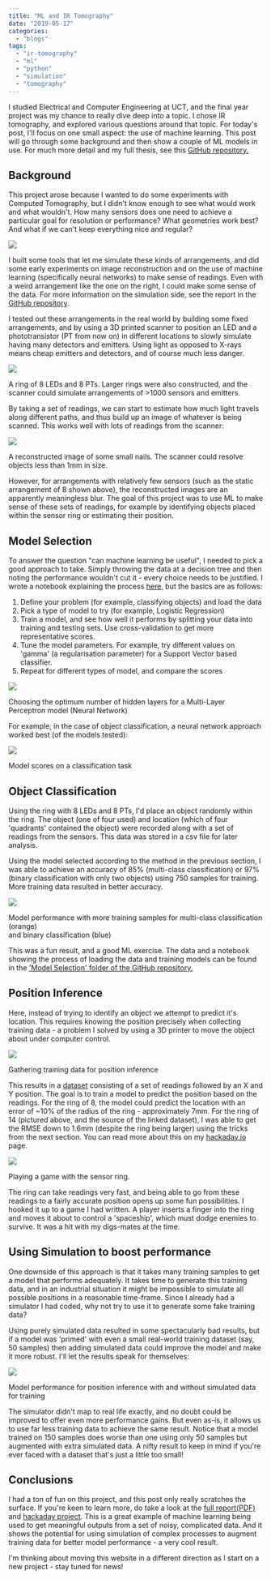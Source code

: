 ```yaml
---
title: "ML and IR Tomography"
date: "2019-05-17"
categories: 
  - "blogs"
tags: 
  - "ir-tomography"
  - "ml"
  - "python"
  - "simulation"
  - "tomography"
---
```


I studied Electrical and Computer Engineering at UCT, and the final year project was my chance to really dive deep into a topic. I chose IR tomography, and explored various questions around that topic. For today's post, I'll focus on one small aspect: the use of machine learning. This post will go through some background and then show a couple of ML models in use. For much more detail and my full thesis, see this [GitHub repository.](https://github.com/johnowhitaker/CIRTS)

## Background

This project arose because I wanted to do some experiments with Computed Tomography, but I didn't know enough to see what would work and what wouldn't. How many sensors does one need to achieve a particular goal for resolution or performance? What geometries work best? And what if we can't keep everything nice and regular? 

[![](images/3765251542371976038.png)](https://cdn.hackaday.io/images/3765251542371976038.png)

I built some tools that let me simulate these kinds of arrangements, and did some early experiments on image reconstruction and on the use of machine learning (specifically neural networks) to make sense of readings. Even with a weird arrangement like the one on the right, I could make some sense of the data. For more information on the simulation side, see the report in the [GitHub repository](https://github.com/johnowhitaker/CIRTS).

I tested out these arrangements in the real world by building some fixed arrangements, and by using a 3D printed scanner to position an LED and a phototransistor (PT from now on) in different locations to slowly simulate having many detectors and emitters. Using light as opposed to X-rays means cheap emitters and detectors, and of course much less danger.

![](images/ring_of_8_kapton.jpeg)

A ring of 8 LEDs and 8 PTs. Larger rings were also constructed, and the scanner could simulate arrangements of >1000 sensors and emitters.

By taking a set of readings, we can start to estimate how much light travels along different paths, and thus build up an image of whatever is being scanned. This works well with lots of readings from the scanner:

![](images/screenshot-from-2019-05-17-12-17-37.png)

A reconstructed image of some small nails. The scanner could resolve objects less than 1mm in size.

However, for arrangements with relatively few sensors (such as the static arrangement of 8 shown above), the reconstructed images are an apparently meaningless blur. The goal of this project was to use ML to make sense of these sets of readings, for example by identifying objects placed within the sensor ring or estimating their position.

## Model Selection

To answer the question "can machine learning be useful", I needed to pick a good approach to take. Simply throwing the data at a decision tree and then noting the performance wouldn't cut it - every choice needs to be justified. I wrote a notebook explaining the process [here](https://github.com/johnowhitaker/CIRTS/blob/master/Model%20Selection/Model%20Selection.ipynb), but the basics are as follows:

1. Define your problem (for example, classifying objects) and load the data
2. Pick a type of model to try (for example, Logistic Regression)
3. Train a model, and see how well it performs by splitting your data into training and testing sets. Use cross-validation to get more representative scores.
4. Tune the model parameters. For example, try different values on 'gamma' (a regularisation parameter) for a Support Vector based classifier.
5. Repeat for different types of model, and compare the scores

![](images/screenshot-from-2019-05-17-12-28-05.png)

Choosing the optimum number of hidden layers for a Multi-Layer Perceptron model (Neural Network)

For example, in the case of object classification, a neural network approach worked best (of the models tested):

![](images/screenshot-from-2019-05-17-12-27-48.png)

Model scores on a classification task

## Object Classification

Using the ring with 8 LEDs and 8 PTs, I'd place an object randomly within the ring. The object (one of four used) and location (which of four 'quadrants' contained the object) were recorded along with a set of readings from the sensors. This data was stored in a csv file for later analysis.

Using the model selected according to the method in the previous section, I was able to achieve an accuracy of 85% (multi-class classification) or 97% (binary classification with only two objects) using 750 samples for training. More training data resulted in better accuracy.

![](images/screenshot-from-2019-05-17-12-36-52.png)

Model performance with more training samples for multi-class classification (orange)  
and binary classification (blue)

This was a fun result, and a good ML exercise. The data and a notebook showing the process of loading the data and training models can be found in the ['Model Selection' folder of the GitHub repository.](https://github.com/johnowhitaker/CIRTS/tree/master/Model%20Selection)

## Position Inference

Here, instead of trying to identify an object we attempt to predict it's location. This requires knowing the position precisely when collecting training data - a problem I solved by using a 3D printer to move the object about under computer control.

![](images/6463721543608288198.gif)

Gathering training data for position inference

This results in a [dataset](https://github.com/johnowhitaker/CIRTS/blob/master/Pos_inf_r14/reads_500.csv) consisting of a set of readings followed by an X and Y position. The goal is to train a model to predict the position based on the readings. For the ring of 8, the model could predict the location with an error of ~10% of the radius of the ring - approximately 7mm. For the ring of 14 (pictured above, and the source of the linked dataset), I was able to get the RMSE down to 1.6mm (despite the ring being larger) using the tricks from the next section. You can read more about this on my [hackaday.io](https://hackaday.io/project/162352-cirts-configurable-infra-red-tomography-systems) page.

![](images/screenshot-from-2019-05-17-12-51-05.png)

Playing a game with the sensor ring.

The ring can take readings very fast, and being able to go from these readings to a fairly accurate position opens up some fun possibilities. I hooked it up to a game I had written. A player inserts a finger into the ring and moves it about to control a 'spaceship', which must dodge enemies to survive. It was a hit with my digs-mates at the time.

## Using Simulation to boost performance

One downside of this approach is that it takes many training samples to get a model that performs adequately. It takes time to generate this training data, and in an industrial situation it might be impossible to simulate all possible positions in a reasonable time-frame. Since I already had a simulator I had coded, why not try to use it to generate some fake training data?

Using purely simulated data resulted in some spectacularly bad results, but if a model was 'primed' with even a small real-world training dataset (say, 50 samples) then adding simulated data could improve the model and make it more robust. I'll let the results speak for themselves:

![](images/screenshot-from-2019-05-17-12-55-41.png)

Model performance for position inference with and without simulated data for training

The simulator didn't map to real life exactly, and no doubt could be improved to offer even more performance gains. But even as-is, it allows us to use far less training data to achieve the same result. Notice that a model trained on 150 samples does worse than one using only 50 samples but augmented with extra simulated data. A nifty result to keep in mind if you're ever faced with a dataset that's just a little too small!

## Conclusions

I had a ton of fun on this project, and this post only really scratches the surface. If you're keen to learn more, do take a look at the [full report(PDF)](https://github.com/johnowhitaker/CIRTS/blob/master/EEE4022S_2018_FINAL_REPORT_WHTJON002_WHITAKER_J_WILKINSON.pdf) and [hackaday project](https://hackaday.io/project/162352-cirts-configurable-infra-red-tomography-systems). This is a great example of machine learning being used to get meaningful outputs from a set of noisy, complicated data. And it shows the potential for using simulation of complex processes to augment training data for better model performance - a very cool result.

I'm thinking about moving this website in a different direction as I start on a new project - stay tuned for news!
